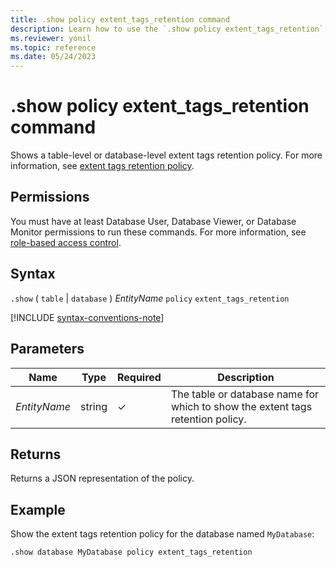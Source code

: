 ```yaml
---
title: .show policy extent_tags_retention command
description: Learn how to use the `.show policy extent_tags_retention` command to show the extent tags' retention policy on a table or database-level.
ms.reviewer: yonil
ms.topic: reference
ms.date: 05/24/2023
---
```

# .show policy extent_tags_retention command

Shows a table-level or database-level extent tags retention policy. For more information, see [extent tags retention policy](extent-tags-retention-policy.md).

## Permissions

You must have at least Database User, Database Viewer, or Database Monitor permissions to run these commands. For more information, see [role-based access control](access-control/role-based-access-control.md).

## Syntax

`.show`  ( `table` | `database` ) *EntityName* `policy` `extent_tags_retention`

[!INCLUDE [syntax-conventions-note](../../includes/syntax-conventions-note.md)]

## Parameters

|Name|Type|Required|Description|
|--|--|--|--|
|*EntityName*|string|&check;|The table or database name for which to show the extent tags retention policy.|

## Returns

Returns a JSON representation of the policy.

## Example

Show the extent tags retention policy for the database named `MyDatabase`:

```kusto
.show database MyDatabase policy extent_tags_retention
```
